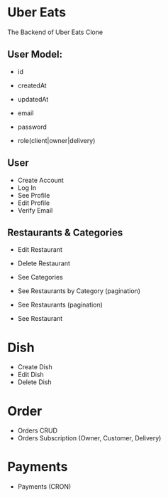 # Uber Eats 

The Backend of Uber Eats Clone

## User Model:
- id
- createdAt
- updatedAt

- email
- password
- role(client|owner|delivery)

## User
- Create Account
- Log In
- See Profile
- Edit Profile
- Verify Email


## Restaurants & Categories
- Edit Restaurant
- Delete Restaurant

- See Categories
- See Restaurants by Category (pagination)
- See Restaurants (pagination)
- See Restaurant

# Dish
- Create Dish
- Edit Dish
- Delete Dish

# Order
- Orders CRUD
- Orders Subscription (Owner, Customer, Delivery)

# Payments
- Payments (CRON)


